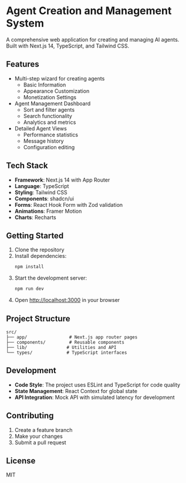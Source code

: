 # Agent Creation and Management System

A comprehensive web application for creating and managing AI agents. Built with Next.js 14, TypeScript, and Tailwind CSS.

## Features

- Multi-step wizard for creating agents
  - Basic Information
  - Appearance Customization
  - Monetization Settings
- Agent Management Dashboard
  - Sort and filter agents
  - Search functionality
  - Analytics and metrics
- Detailed Agent Views
  - Performance statistics
  - Message history
  - Configuration editing

## Tech Stack

- **Framework**: Next.js 14 with App Router
- **Language**: TypeScript
- **Styling**: Tailwind CSS
- **Components**: shadcn/ui
- **Forms**: React Hook Form with Zod validation
- **Animations**: Framer Motion
- **Charts**: Recharts

## Getting Started

1. Clone the repository
2. Install dependencies:
   ```bash
   npm install
   ```
3. Start the development server:
   ```bash
   npm run dev
   ```
4. Open [http://localhost:3000](http://localhost:3000) in your browser

## Project Structure

```
src/
├── app/                # Next.js app router pages
├── components/         # Reusable components
├── lib/               # Utilities and API
└── types/             # TypeScript interfaces
```

## Development

- **Code Style**: The project uses ESLint and TypeScript for code quality
- **State Management**: React Context for global state
- **API Integration**: Mock API with simulated latency for development

## Contributing

1. Create a feature branch
2. Make your changes
3. Submit a pull request

## License

MIT
